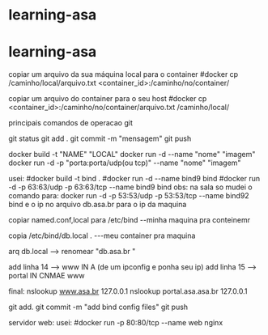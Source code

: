 # learning-asa

# learning-asa

copiar um arquivo da sua máquina local para o container #docker cp /caminho/local/arquivo.txt <container_id>:/caminho/no/container/

copiar um arquivo do container para o seu host #docker cp <container_id>:/caminho/no/container/arquivo.txt /caminho/local/

principais comandos de operacao git

git status git add .
git commit -m "mensagem" 
git push

docker build -t "NAME" "LOCAL" docker run -d --name "nome" "imagem" docker run -d -p "porta:porta/udp(ou tcp)" --name "nome" "imagem"

usei:
#docker build -t bind . 
#docker run -d --name bind9 bind
#docker run -d -p 63:63/udp -p 63:63/tcp --name bind9 bind
obs: na sala so mudei o comando para: docker run -d -p 53:53/udp -p 53:53/tcp --name bind92 bind e o ip no arquivo db.asa.br para o ip da maquina

copiar named.conf,local para /etc/bind --minha maquina pra conteinemr

copia /etc/bind/db.local . ---meu container pra maquina

arq db.local --> renomear "db.asa.br "

add linha 14 --> www IN A (de um ipconfig e ponha seu ip) add linha 15 --> portal IN CNMAE www

final: nslookup www.asa.br 127.0.0.1 nslookup portal.asa.asa.br 127.0.0.1

git add. 
git commit -m "add bind config files" 
git push

servidor web:
usei:
#docker run -p 80:80/tcp --name web nginx
